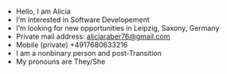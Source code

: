 - Hello, I am Alicia
- I’m interested in Software Developement
- I’m looking for new opportunities in Leipzig, Saxony, Germany
- Private mail address: aliciaraber76@gmail.com
- Mobile (private) +4917680633216
- I am a nonbinary person and post-Transition
- My pronouns are They/She
